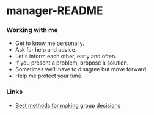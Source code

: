 # manager-README

### Working with me
* Get to know me personally.
* Ask for help and advice.
* Let's inform each other, early and often.
* If you present a problem, propose a solution.
* Sometimes we'll have to disagree but move forward.
* Help me protect your time.

### Links
* [Best methods for making group decisions](https://extension.umn.edu/leadership-development/best-methods-making-group-decisions)
